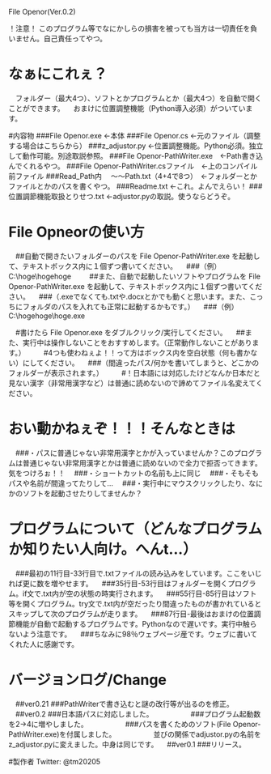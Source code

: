 File Openor(Ver.0.2)

！注意！
このプログラム等でなにかしらの損害を被っても当方は一切責任を負いません。自己責任ってやつ。

# なぁにこれぇ？
　フォルダー（最大4つ）、ソフトとかプログラムとか（最大4つ）を自動で開くことができます。
　おまけに位置調整機能（Python導入必須）がついています。

#内容物
###File Openor.exe ←本体
###File Openor.cs ←元のファイル（調整する場合はこちらから）
###z_adjustor.py ←位置調整機能。Python必須。独立して動作可能。別途取説参照。
###File Openor-PathWriter.exe　←Path書き込んでくれるやつ。
###File Openor-PathWriter.csファイル　←上のコンパイル前ファイル
###Read_Path内
　～～Path.txt（4+4で8つ）　←フォルダーとかファイルとかのパスを書くやつ。
###Readme.txt ←これ。よんでえらい！
###位置調節機能取扱とりせつ.txt ←adjustor.pyの取説。使うならどうぞ。

# File Opneorの使い方
　##自動で開きたいフォルダーのパスを File Openor-PathWriter.exe を起動して、テキストボックス内に１個ずつ書いてください。
　###（例）C:\hoge\hogehoge
　
　##また、自動で起動したいソフトやプログラムを File Openor-PathWriter.exe を起動して、テキストボックス内に１個ずつ書いてください。
　###（.exeでなくても.txtや.docxとかでも動くと思います。また、こっちにフォルダのパスを入れても正常に起動するかもです。）
　###（例）C:\hogehoge\hoge.exe

　#書けたら File Openor.exe をダブルクリック/実行してください。
　##また、実行中は操作しないことをおすすめします。（正常動作しないことがあります。）
　
　#4つも使わねぇよ！！って方はボックス内を空白状態（何も書かない）にしてください。
　###（間違ったパス/何かを書いてしまうと、どこかのフォルダーが表示されます。）
　
　#！日本語には対応したけどなんか日本だと見ない漢字（非常用漢字など）は普通に読めないので諦めてファイル名変えてください。

# おい動かねぇぞ！！！そんなときは
　###・パスに普通じゃない非常用漢字とかが入っていませんか？このプログラムは普通じゃない非常用漢字とかは普通に読めないので全力で拒否ってきます。気をつけろぉ！！
　###・ショートカットの名前も上に同じ
　###・そもそもパスや名前が間違ってたりして...
　###・実行中にマウスクリックしたり、なにかのソフトを起動させたりしてませんか？

# プログラムについて（どんなプログラムか知りたい人向け。へんt...）
　###最初の11行目-33行目で.txtファイルの読み込みをしています。ここをいじれば更に数を増やせます。
　###35行目-53行目はフォルダーを開くプログラム。if文で.txt内が空の状態の時実行されます。
　###55行目-85行目はソフト等を開くプログラム。try文で.txt内が空だったり間違ったものが書かれているとスキップして次のプログラムが走ります。
　###87行目-最後はおまけの位置調節機能が自動で起動するプログラムです。Pythonなので遅いです。実行中触らないよう注意です。
　###ちなみに98％ウェブページ産です。ウェブに書いてくれた人に感謝です。

# バージョンログ/Change
　##ver0.21 ###PathWriterで書き込むと謎の改行等が出るのを修正。
　##ver0.2 ###日本語パスに対応しました。
　　　　　###プログラム起動数を2→4に増やしました。
　　　　　###パスを書くためのソフト(File Openor-PathWriter.exe)を付属しました。
　　　　　並びの関係でadjustor.pyの名前をz_adjustor.pyに変えました。中身は同じです。
　##ver0.1 ###リリース。


#製作者 Twitter: @tm20205
